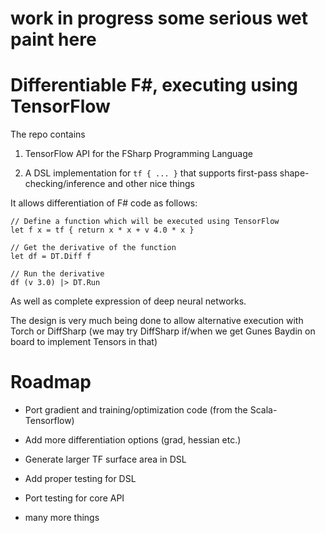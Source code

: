 # **work in progress some serious wet paint here**

# Differentiable F#, executing using TensorFlow

The repo contains 

1.	TensorFlow API for the FSharp Programming Language

2.	A DSL implementation for `tf { ... }` that supports first-pass shape-checking/inference and other nice things

It allows differentiation of F# code as follows:

    // Define a function which will be executed using TensorFlow
    let f x = tf { return x * x + v 4.0 * x }

    // Get the derivative of the function
    let df = DT.Diff f

    // Run the derivative 
    df (v 3.0) |> DT.Run

As well as complete expression of deep neural networks.

The design is very much being done to allow alternative execution with Torch or DiffSharp (we may try DiffSharp if/when we get Gunes Baydin on board to implement Tensors in that)

# Roadmap

* Port gradient and training/optimization code (from the Scala-Tensorflow)

* Add more differentiation options (grad, hessian etc.)

* Generate larger TF surface area in DSL

* Add proper testing for DSL 

* Port testing for core API

* many more things

